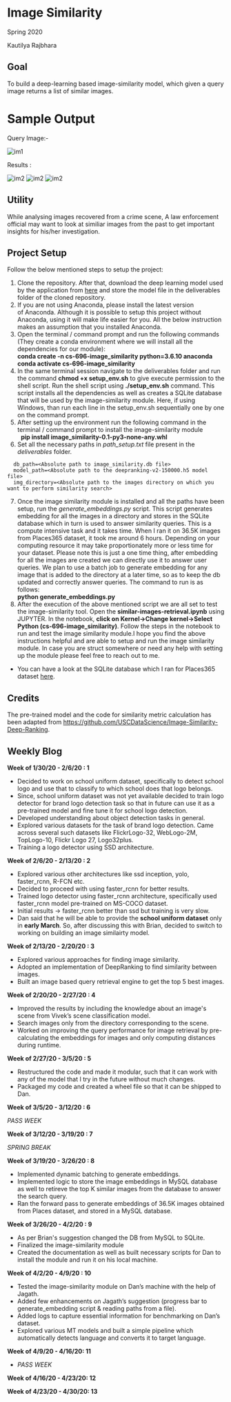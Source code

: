 # Image Similarity

Spring 2020

Kautilya Rajbhara 

## Goal

To build a deep-learning based image-similarity model, which given a query image returns a list of similar images.

# Sample Output

Query Image:- 

![im1](https://github.com/UMass-Rescue/image-similarity/blob/master/output-samples/mountain-A.jpg)

Results :

![im2](https://github.com/UMass-Rescue/image-similarity/blob/master/output-samples/mountain-B.jpg)
![im2](https://github.com/UMass-Rescue/image-similarity/blob/master/output-samples/mountain-D.jpg)
![im2](https://github.com/UMass-Rescue/image-similarity/blob/master/output-samples/mountain-E.jpg)


## Utility

While analysing images recovered from a crime scene, A law enforcement official may want to look at similiar images from the past to get important insights for his/her investigation.

## Project Setup

Follow the below mentioned steps to setup the project:
1. Clone the repository. After that, download the deep learning model used by the application from [here](https://drive.google.com/file/d/1TmUKqp_TnzSP0TeAHIyTv8jG4KZeNqQP/view) and store the model file in the deliverables folder of the cloned repository.
2. If you are not using Anaconda, please install the latest version of Anaconda. Although it is possible to setup this project without Anaconda, using it will make life easier for you. All the below instruction makes an assumption that you installed Anaconda.
3. Open the terminal / command prompt and run the following commands (They create a conda environment where we will install all the dependencies for our module): <br>
  **conda create -n cs-696-image_similarity python=3.6.10 anaconda** <br>
  **conda activate cs-696-image_similarity**
4. In the same terminal session navigate to the deliverables folder and run the command **chmod +x setup_env.sh** to give execute permission to the shell script. Run the shell script using **./setup_env.sh** command. This script installs all the dependencies as well as creates a SQLite database that will be used by the image-similarity module. Here, if using Windows, than run each line in the setup_env.sh sequentially one by one on the command prompt.
5. After setting up the environment run the following command in the terminal / command prompt to install the image-similarity module <br> 
**pip install image_similarity-0.1-py3-none-any.whl**
6. Set all the necessary paths in *path_setup.txt* file present in the *deliverables* folder.
  ```
    db_path=<Absolute path to image_similarity.db file>
    model_path=<Absolute path to the deepranking-v2-150000.h5 model file>
    img_directory=<Absolute path to the images directory on which you want to perform similarity search>
  ```
7. Once the image similarity module is installed and all the paths have been setup, run the *generate_embeddings.py* script. This script generates embedding for all the images in a directory and stores in the SQLite database which in turn is used to answer similarity queries. This is a compute intensive task and it takes time. When I ran it on 36.5K images from Places365 dataset, it took me around 6 hours. Depending on your computing resource it may take proportionately more or less time for your dataset. Please note this is just a one time thing, after embedding for all the images are created we can directly use it to answer user queries. We plan to use a batch job to generate embedding for any image that is added to the directory at a later time, so as to keep the db updated and correctly answer queries. The command to run is as follows: <br>
**python generate_embeddings.py**
8. After the execution of the above mentioned script we are all set to test the image-similarity tool. Open the **similar-images-retrieval.ipynb** using JUPYTER. In the notebook, **click on Kernel->Change kernel->Select Python (cs-696-image_similarity)**. Follow the steps in the notebook to run and test the image similarity module.I hope you find the above instructions helpful and are able to setup and run the image similarity module. In case you are struct somewhere or need any help with setting up the module please feel free to reach out to me.

* You can have a look at the SQLite database which I ran for Places365 dataset [here](https://drive.google.com/file/d/1hgRKrvxeddJWqxb7wW8zKxQwBvX6lH3C/view).

## Credits

The pre-trained model and the code for similarity metric calculation has been adapted from https://github.com/USCDataScience/Image-Similarity-Deep-Ranking.

## Weekly Blog

**Week of 1/30/20 - 2/6/20 : 1**
 
- Decided to work on school uniform dataset, specifically to detect school logo and use that to classify to which school does that logo   belongs.
- Since, school uniform dataset was not yet available decided to train logo detector for brand logo detection task so that in future can   use it as a pre-trained model and fine tune it for school logo detection.
- Developed understanding about object detection tasks in general.
- Explored various datasets for the task of brand logo detection. Came across several such datasets like FlickrLogo-32, WebLogo-2M,       TopLogo-10, Flickr Logo 27, Logo32plus. 
- Training a logo detector using SSD architecture. 

**Week of 2/6/20 - 2/13/20 : 2**

- Explored various other architectures like ssd inception, yolo, faster_rcnn, R-FCN etc.
- Decided to proceed with using faster_rcnn for better results.
- Trained logo detector using faster_rcnn architecture, specifically used faster_rcnn model pre-trained on MS-COCO dataset.
- Initial results -> faster_rcnn better than ssd but training is very slow.
- Dan said that he will be able to provide the __school uniform dataset__ only in __early March__. So, after discussing this with Brian,   decided to switch to working on building an image similairty model.

**Week of 2/13/20 - 2/20/20 : 3**

- Explored various approaches for finding image similarity.
- Adopted an implementation of DeepRanking to find similarity between images.
- Built an image based query retrieval engine to get the top 5 best images. 

**Week of 2/20/20 - 2/27/20 : 4**

- Improved the results by including the knowledge about an image's scene from Vivek’s scene classification model.
- Search images only from the directory corresponding to the scene.
- Worked on improving the query performance for image retrieval by pre-calculating the embeddings for images and only computing distances during runtime.

**Week of 2/27/20 - 3/5/20 : 5**

- Restructured the code and made it modular, such that it can work with any of the model that I try in the future without much changes.
- Packaged my code and created a wheel file so that it can be shipped to Dan.


**Week of 3/5/20 - 3/12/20 : 6**
 
*PASS WEEK*

**Week of 3/12/20 - 3/19/20 : 7**

*SPRING BREAK*

**Week of 3/19/20 - 3/26/20 : 8**

- Implemented dynamic batching to generate embeddings.
- Implemented logic to store the image embeddings in MySQL database as well to retireve the top K similar images from the database to answer the search query.
- Ran the forward pass to generate embeddings of 36.5K images obtained from Places dataset, and stored in a MySQL database.


**Week of 3/26/20 - 4/2/20 : 9**

- As per Brian's suggestion changed the DB from MySQL to SQLite.
- Finalized the image-similarity module
- Created the documentation as well as built necessary scripts for Dan to install the module and run it on his local machine.

**Week of 4/2/20 - 4/9/20 : 10**

- Tested the image-similarity module on Dan’s machine with the help of Jagath.
- Added few enhancements on Jagath’s suggestion (progress bar to generate_embedding script & reading paths from a file).
- Added logs to capture essential information for benchmarking on Dan’s dataset.
- Explored various MT models and built a simple pipeline which automatically detects language and converts it to target language.

**Week of 4/9/20 - 4/16/20: 11**
- *PASS WEEK*

**Week of 4/16/20 - 4/23/20: 12**

**Week of 4/23/20 - 4/30/20: 13**
